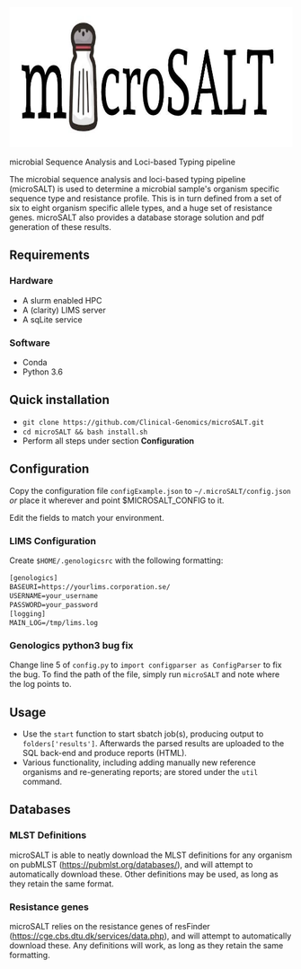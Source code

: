 <p align="center">
  <a href="https://github.com/sylvinite/microSALT">
    <img width="1000" height="250" src="artwork/microsalt.jpg"/>
  </a>
</p>

microbial Sequence Analysis and Loci-based Typing pipeline

The microbial sequence analysis and loci-based typing pipeline (microSALT) is used to determine a microbial sample's organism specific sequence type and resistance profile. This is in turn defined from a set of six to eight organism specific allele types, and a huge set of resistance genes. microSALT also provides a database storage solution and pdf generation of these results.

## Requirements
### Hardware
* A slurm enabled HPC
* A (clarity) LIMS server
* A sqLite service

### Software
* Conda
* Python 3.6

## Quick installation
* `git clone https://github.com/Clinical-Genomics/microSALT.git`
* `cd microSALT && bash install.sh`
* Perform all steps under section  __Configuration__

## Configuration
Copy the configuration file `configExample.json` to `~/.microSALT/config.json` _or_ place it wherever and point $MICROSALT_CONFIG to it.

Edit the fields to match your environment.

### LIMS Configuration
Create `$HOME/.genologicsrc` with the following formatting:
```
[genologics]
BASEURI=https://yourlims.corporation.se/
USERNAME=your_username
PASSWORD=your_password
[logging]
MAIN_LOG=/tmp/lims.log
```

### Genologics python3 bug fix
Change line 5 of `config.py` to `import configparser as ConfigParser` to fix the bug.
To find the path of the file, simply run `microSALT` and note where the log points to.

## Usage
* Use the `start` function to start sbatch job(s), producing output to `folders['results']`. Afterwards the parsed results  are uploaded to the SQL back-end and produce reports (HTML).
* Various functionality, including adding manually new reference organisms and re-generating reports; are stored under the `util` command.

## Databases
### MLST Definitions
microSALT is able to neatly download the MLST definitions for any organism on pubMLST (https://pubmlst.org/databases/), and will attempt to automatically download these.
Other definitions may be used, as long as they retain the same format. 

### Resistance genes
microSALT relies on the resistance genes of resFinder (https://cge.cbs.dtu.dk/services/data.php), and will attempt to automatically download these.
Any definitions will work, as long as they retain the same formatting.
